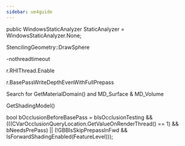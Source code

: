 ```yaml
---
sidebar: ue4guide
---
```

public WindowsStaticAnalyzer StaticAnalyzer = WindowsStaticAnalyzer.None;

StencilingGeometry::DrawSphere

\-nothreadtimeout

r.RHIThread.Enable

r.BasePassWriteDepthEvenWithFullPrepass

Search for GetMaterialDomain() and MD_Surface & MD_Volume

GetShadingModel()

bool bOcclusionBeforeBasePass = bIsOcclusionTesting && (((CVarOcclusionQueryLocation.GetValueOnRenderThread() == 1) && bNeedsPrePass) || (!GBBIsSkipPrepassInFwd && IsForwardShadingEnabled(FeatureLevel)));
